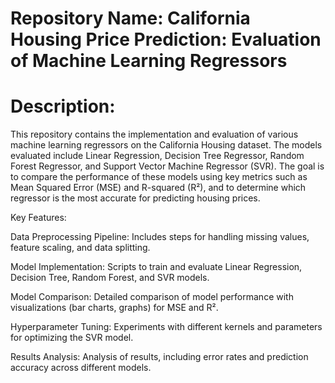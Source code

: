# Repository Name: California Housing Price Prediction: Evaluation of Machine Learning Regressors

# Description:

This repository contains the implementation and evaluation of various machine learning regressors on the California Housing dataset. The models evaluated include Linear Regression, Decision Tree Regressor, Random Forest Regressor, and Support Vector Machine Regressor (SVR). The goal is to compare the performance of these models using key metrics such as Mean Squared Error (MSE) and R-squared (R²), and to determine which regressor is the most accurate for predicting housing prices.

Key Features:

Data Preprocessing Pipeline: Includes steps for handling missing values, feature scaling, and data splitting.

Model Implementation: Scripts to train and evaluate Linear Regression, Decision Tree, Random Forest, and SVR models.

Model Comparison: Detailed comparison of model performance with visualizations (bar charts, graphs) for MSE and R².

Hyperparameter Tuning: Experiments with different kernels and parameters for optimizing the SVR model.
    
Results Analysis: Analysis of results, including error rates and prediction accuracy across different models.
